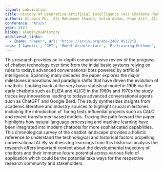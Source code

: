 ```yaml
---
layout: publication
title: History Of Generative Artificial Intelligence (AI) Chatbots Past Present And Future Development
authors: Al-amin Md., Ali Mohammad Shazed, Salam Abdus, Khan Arif, Ali Ashraf, Ullah Ahsan, Alam Md Nur, Chowdhury Shamsul Kabir
conference: "Arxiv"
year: 2024
bibkey: alamin2024history
additional_links:
  - {name: "Paper", url: "https://arxiv.org/abs/2402.05122"}
tags: ['Agentic', 'GPT', 'Model Architecture', 'Pretraining Methods', 'Reinforcement Learning', 'Survey Paper', 'Transformer']
---
```

This research provides an in-depth comprehensive review of the progress of chatbot technology over time from the initial basic systems relying on rules to todays advanced conversational bots powered by artificial intelligence. Spanning many decades the paper explores the major milestones innovations and paradigm shifts that have driven the evolution of chatbots. Looking back at the very basic statistical model in 1906 via the early chatbots such as ELIZA and ALICE in the 1960s and 1970s the study traces key innovations leading to todays advanced conversational agents such as ChatGPT and Google Bard. The study synthesizes insights from academic literature and industry sources to highlight crucial milestones including the introduction of Turing tests influential projects such as CALO and recent transformer-based models. Tracing the path forward the paper highlights how natural language processing and machine learning have been integrated into modern chatbots for more sophisticated capabilities. This chronological survey of the chatbot landscape provides a holistic reference to understand the technological and historical factors propelling conversational AI. By synthesizing learnings from this historical analysis the research offers important context about the developmental trajectory of chatbots and their immense future potential across various field of application which could be the potential take ways for the respective research community and stakeholders.
